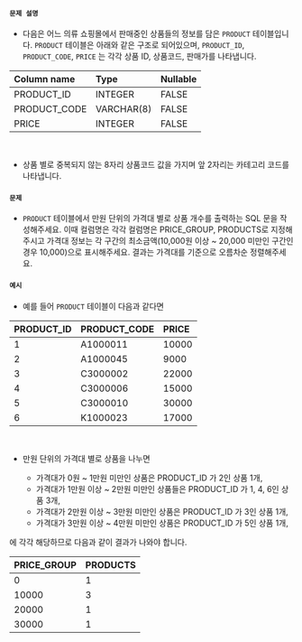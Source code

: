 #### `문제 설명`

- 다음은 어느 의류 쇼핑몰에서 판매중인 상품들의 정보를 담은 `PRODUCT` 테이블입니다. `PRODUCT` 테이블은 아래와 같은 구조로 되어있으며, `PRODUCT_ID`, `PRODUCT_CODE`, `PRICE` 는 각각 상품 ID, 상품코드, 판매가를 나타냅니다.

|Column name|Type|Nullable|
|:--|:--|:--|
|PRODUCT_ID|INTEGER|FALSE|
|PRODUCT_CODE|VARCHAR(8)|FALSE|
|PRICE|INTEGER|FALSE|
<br>

- 상품 별로 중복되지 않는 8자리 상품코드 값을 가지며 앞 2자리는 카테고리 코드를 나타냅니다.

#### `문제`

- `PRODUCT` 테이블에서 만원 단위의 가격대 별로 상품 개수를 출력하는 SQL 문을 작성해주세요. 이때 컬럼명은 각각 컬럼명은 PRICE_GROUP, PRODUCTS로 지정해주시고 가격대 정보는 각 구간의 최소금액(10,000원 이상 ~ 20,000 미만인 구간인 경우 10,000)으로 표시해주세요. 결과는 가격대를 기준으로 오름차순 정렬해주세요.

#### `예시`

- 예를 들어 `PRODUCT` 테이블이 다음과 같다면

|PRODUCT_ID|PRODUCT_CODE|PRICE|
|:--|:--|:--|
|1|A1000011|10000|
|2|A1000045|9000|
|3|C3000002|22000|
|4|C3000006|15000|
|5|C3000010|30000|
|6|K1000023|17000|
<br>

- 만원 단위의 가격대 별로 상품을 나누면

  - 가격대가 0원 ~ 1만원 미만인 상품은 PRODUCT_ID 가 2인 상품 1개,
  - 가격대가 1만원 이상 ~ 2만원 미만인 상품들은 PRODUCT_ID 가 1, 4, 6인 상품 3개,
  - 가격대가 2만원 이상 ~ 3만원 미만인 상품은 PRODUCT_ID 가 3인 상품 1개,
  - 가격대가 3만원 이상 ~ 4만원 미만인 상품은 PRODUCT_ID 가 5인 상품 1개,

에 각각 해당하므로 다음과 같이 결과가 나와야 합니다.

|PRICE_GROUP|PRODUCTS|
|:--|:--|
|0|1|
|10000|3|
|20000|1|
|30000|1|
<br>
